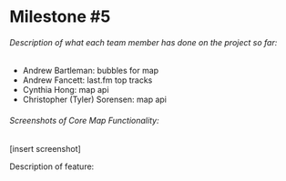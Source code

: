 # Milestone #5
###### Description of what each team member has done on the project so far:
* Andrew Bartleman: bubbles for map
* Andrew Fancett: last.fm top tracks 
* Cynthia Hong: map api
* Christopher (Tyler) Sorensen: map api
###### Screenshots of Core Map Functionality:
[insert screenshot]

Description of feature:  
